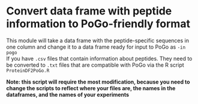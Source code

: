 # Convert data frame with peptide information to PoGo-friendly format
This module will take a data frame with the peptide-specific sequences in one column and change it to a data frame ready for input to PoGo as `-in pogo` <br />
If you have `.csv` files that contain information about peptides. They need to be converted to `.txt` files that are compatible with PoGo via the R script `ProteinDF2PoGo.R` <br />

**Note: this script will require the most modification, because you need to change the scripts to reflect where your files are, the names in the dataframes, and the names of your experiments**

